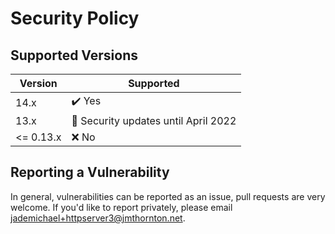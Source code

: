 # Security Policy

## Supported Versions

| Version | Supported |
|---------|------------------------|
| 14.x  | ✔️ Yes |
| 13.x  | 🔐 Security updates until April 2022 |
| <= 0.13.x  | ❌ No  |

## Reporting a Vulnerability

In general, vulnerabilities can be reported as an issue, pull requests are very welcome. If you'd like to report privately, please email jademichael+httpserver3@jmthornton.net.
